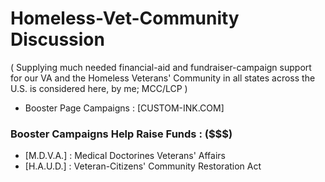 # Homeless-Vet-Community Discussion
( Supplying much needed financial-aid and fundraiser-campaign support for our VA and the Homeless Veterans' Community in all states across the U.S. is considered here, by me; MCC/LCP )

* Booster Page Campaigns : [CUSTOM-INK.COM]

### Booster Campaigns Help Raise Funds : ($$$)

* [M.D.V.A.] : Medical Doctorines Veterans' Affairs
* [H.A.U.D.] : Veteran-Citizens' Community Restoration Act 
